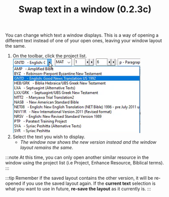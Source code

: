 ﻿---
title:  Swap text in a window (0.2.3c)
---
You can change which text a window displays. This is a way of opening a different text instead of one of your open ones, leaving your window layout the same.

1.  On the toolbar, click the project list.
    ![](../../media/d95a9addf8aef86dd5e1ced5115bfd98.png)
1.  Select the text you wish to display.  
    -  *The window now shows the new version instead and the window layout remains the same*.

:::note
At this time, you can only open another similar resource in the window using the project list (i.e Project, Enhance Resource, Biblical terms).
:::

:::tip
Remember if the saved layout contains the other version, it will be re-opened if you use the saved layout again.  If the **current text** selection is what you want to use in future, **re-save the layout** as it currently is.
:::

